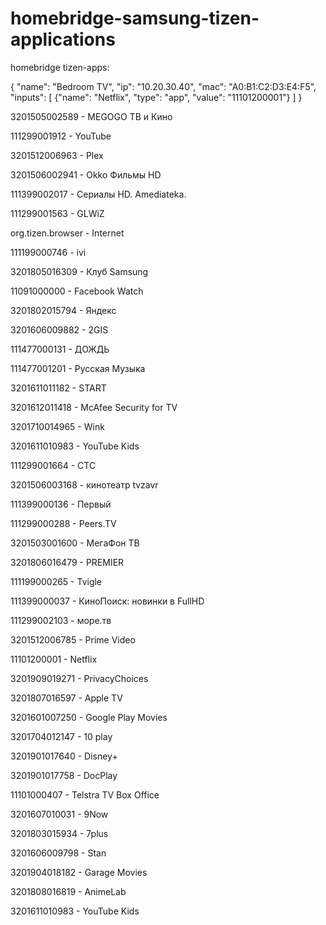 # homebridge-samsung-tizen-applications

homebridge tizen-apps:

{
    "name": "Bedroom TV",
    "ip": "10.20.30.40",
    "mac": "A0:B1:C2:D3:E4:F5",
    "inputs": [
        {"name": "Netflix", "type": "app", "value": "11101200001"}
    ]
}

3201505002589 - MEGOGO ТВ и Кино

111299001912 - YouTube

3201512006963 - Plex

3201506002941 - Okko Фильмы HD

111399002017 - Сериалы HD. Amediateka.

111299001563 - GLWiZ

org.tizen.browser - Internet

111199000746 - ivi

3201805016309 - Клуб Samsung

11091000000 - Facebook Watch

3201802015794 - Яндекс

3201606009882 - 2GIS

111477000131 - ДОЖДЬ

111477001201 - Русская Музыка

3201611011182 - START

3201612011418 - McAfee Security for TV

3201710014965 - Wink

3201611010983 - YouTube Kids

111299001664 - CTC

3201506003168 - кинотеатр tvzavr

111399000136 - Первый

111299000288 - Peers.TV

3201503001600 - МегаФон ТВ

3201806016479 - PREMIER

111199000265 - Tvigle

111399000037 - КиноПоиск: новинки в FullHD

111299002103 - море.тв

3201512006785 - Prime Video

11101200001 - Netflix

3201909019271 - PrivacyChoices

3201807016597 - Apple TV

3201601007250 - Google Play Movies

3201704012147 - 10 play

3201901017640 - Disney+

3201901017758 - DocPlay

11101000407 - Telstra TV Box Office

3201607010031 - 9Now

3201803015934 - 7plus

3201606009798 - Stan

3201904018182 - Garage Movies

3201808016819 - AnimeLab

3201611010983 - YouTube Kids
